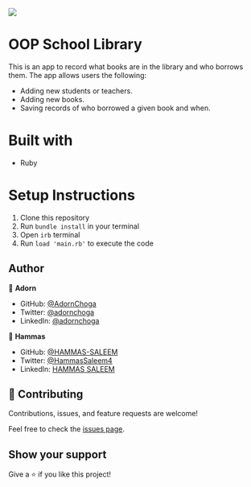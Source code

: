 ![](https://img.shields.io/badge/Microverse-blueviolet)

# OOP School Library

This is an app to record what books are in the library and who borrows them. The app allows users the following:

  - Adding new students or teachers.
  - Adding new books.
  - Saving records of who borrowed a given book and when.

# Built with

- Ruby

# Setup Instructions

1. Clone this repository
2. Run `bundle install` in your terminal
3. Open `irb` terminal
4. Run `load 'main.rb'` to execute the code

## Author

👤 **Adorn**

- GitHub: [@AdornChoga](https://github.com/AdornChoga)
- Twitter: [@adornchoga](https://twitter.com/adorn_choga)
- LinkedIn: [@adornchoga](https://www.linkedin.com/in/adorn-choga)

👤 **Hammas**

- GitHub: [@HAMMAS-SALEEM](https://github.com/HAMMAS-SALEEM)
- Twitter: [@HammasSaleem4](https://twitter.com/HammasSaleem4)
- LinkedIn: [HAMMAS SALEEM](https://www.linkedin.com/in/hammas-saleem) 


## 🤝 Contributing

Contributions, issues, and feature requests are welcome!

Feel free to check the [issues page](../../issues/).

## Show your support

Give a ⭐️ if you like this project!
